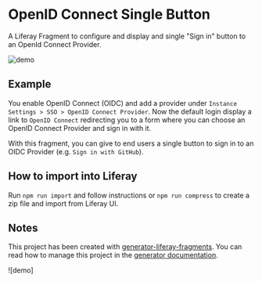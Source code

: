 # OpenID Connect Single Button

A Liferay Fragment to configure and display and single "Sign in" button to an OpenId Connect Provider.

![demo](https://github.com/lgdd/doc-assets/blob/main/openid-connect-single-button/liferay-oidc-single-button-fragment.gif?raw=true)

## Example

You enable OpenID Connect (OIDC) and add a provider under `Instance Settings > SSO > OpenID Connect Provider`.
Now the default login display a link to `OpenID Connect` redirecting you to a form where you can choose an OpenID Connect Provider and sign in with it.

With this fragment, you can give to end users a single button to sign in to an OIDC Provider (e.g. `Sign in with GitHub`).

## How to import into Liferay

Run `npm run import` and follow instructions or `npm run compress` to create a zip file and import from Liferay UI.

## Notes

This project has been created with [generator-liferay-fragments][1]. You can read
how to manage this project in the [generator documentation][2].

[1]: https://www.npmjs.com/package/generator-liferay-fragments
[2]: https://www.npmjs.com/package/generator-liferay-fragments#usage

![demo]
